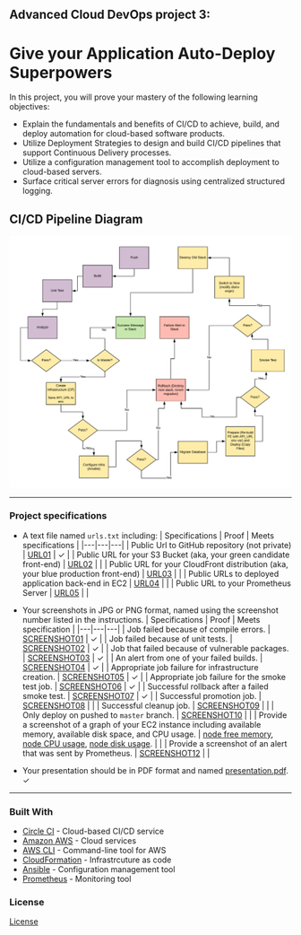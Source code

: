 ## Advanced Cloud DevOps project 3:
# Give your Application Auto-Deploy Superpowers

In this project, you will prove your mastery of the following learning objectives:

- Explain the fundamentals and benefits of CI/CD to achieve, build, and deploy automation for cloud-based software products.
- Utilize Deployment Strategies to design and build CI/CD pipelines that support Continuous Delivery processes.
- Utilize a configuration management tool to accomplish deployment to cloud-based servers.
- Surface critical server errors for diagnosis using centralized structured logging.

## CI/CD Pipeline Diagram
![pipeline diagrams.](udapeople-pipeline.png)
___
### Project specifications

- A text file named `urls.txt` including:
  | Specifications | Proof | Meets specifications |
  |---|---|---|
  | Public Url to GitHub repository (not private) | [URL01](https://github.com/fadyio/Advanced-Cloud-DevOps-project-3) | ✓ |
  | Public URL for your S3 Bucket (aka, your green candidate front-end) | [URL02]() |  |
  | Public URL for your CloudFront distribution (aka, your blue production front-end) | [URL03]() |  |
  | Public URLs to deployed application back-end in EC2 | [URL04]() |  |
  | Public URL to your Prometheus Server | [URL05]() |  |

- Your screenshots in JPG or PNG format, named using the screenshot number listed in the instructions.
  | Specifications | Proof | Meets specification |
  |---|---|---|
  | Job failed because of compile errors. | [SCREENSHOT01](Screenshots/SCREENSHOT01.png) | ✓ |
  | Job failed because of unit tests. | [SCREENSHOT02](Screenshots/SCREENSHOT02.png) | ✓ |
  | Job that failed because of vulnerable packages. | [SCREENSHOT03](Screenshots/SCREENSHOT03.png) | ✓ |
  | An alert from one of your failed builds. | [SCREENSHOT04](Screenshots/SCREENSHOT04.png) | ✓ |
  | Appropriate job failure for infrastructure creation. | [SCREENSHOT05](Screenshots/SCREENSHOT05.png) | ✓ |
  | Appropriate job failure for the smoke test job. | [SCREENSHOT06](Screenshots/SCREENSHOT06.png) | ✓ |
  | Successful rollback after a failed smoke test. | [SCREENSHOT07](Screenshots/SCREENSHOT07.png) | ✓ |
  | Successful promotion job. | [SCREENSHOT08](Screenshots/SCREENSHOT08.png) |  |
  | Successful cleanup job. | [SCREENSHOT09](Screenshots/SCREENSHOT09.png) |  |
  | Only deploy on pushed to `master` branch. | [SCREENSHOT10](Screenshots/SCREENSHOT10.png) |  |
  | Provide a screenshot of a graph of your EC2 instance including available memory, available disk space, and CPU usage.   | [node free memory](Screenshots/SCREENSHOT11_memory.png), [node CPU usage](Screenshots/SCREENSHOT11_cpu.png), [node disk usage](Screenshots/SCREENSHOT11_disk.png).</sup> |  |
  | Provide a screenshot of an alert that was sent by Prometheus. | [SCREENSHOT12](Screenshots/SCREENSHOT12.png) |  |

- Your presentation should be in PDF format and named [presentation.pdf](presentation.pdf). ✓
___
### Built With

- [Circle CI](www.circleci.com) - Cloud-based CI/CD service
- [Amazon AWS](https://aws.amazon.com/) - Cloud services
- [AWS CLI](https://aws.amazon.com/cli/) - Command-line tool for AWS
- [CloudFormation](https://aws.amazon.com/cloudformation/) - Infrastrcuture as code
- [Ansible](https://www.ansible.com/) - Configuration management tool
- [Prometheus](https://prometheus.io/) - Monitoring tool

### License

[License](LICENSE.md)
